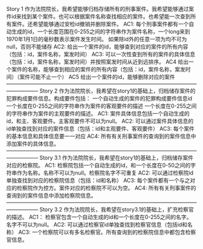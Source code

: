 Story 1
作为法院院长，我希望能够归档存储所有的刑事案件。我希望能够通过案件id来找到某个案件。也可以根据案件名称查找相应的案件。也希望能一次查到所有案件。还希望能够通过安检id撤销并删除案件。
AC1:
每个刑事案件都有一个自动生成的id，一个长度范围在0-255之间的字符串作为案件名称，一个long来到1970年1月1日的毫秒数表示案件发生时间。 如果除id外的任意一项为均不可为null，否则不能储存
AC2:
给出一个案件的id，能够查到对应的案件的所有内容（包括：id，案件名称，案发时间）
AC3:
可以一次性查到所有的案件的具体信息（包括：id，案件名称，案发时间）并按照案发时间从近到远排序。
AC4
给出一个案件的名称，能够查到相应的案件的所有内容（包括：id，案件名称，案发时间）（案件可能不止一个）
AC5
给出一个案件的id，能够删除对应的案件
——————————————————————————————————————————
Story 2
作为法院院长，我希望在story1的基础上，归档储存案件的犯罪构成要件信息。构成要件包括： 一个自动生成的案件的犯罪构成要件信息id 一个长度在0-255之间的字符串作为案件的客观要件的描述 一个长度在0-255之间的字符串作为案件的主观要件的描述。
AC1:
案件具体信息包括一个自动生成的id，和主、客观要件。主客观要件不可以为null。
AC2:
可以通过案件具体信息的id单独查找到对应的案件信息（包括：id和主观要件、客观要件）
AC3:
每个案件的基本信息和具体信息要一一对应
AC4:
所有有关刑事案件的查询到的案件信息中添加案件的具体信息。
——————————————————————————————————————————
Story 3.1
作为法院院长，我希望在story1的基础上，归档储存案件对应的检察院。
AC1:
检察院包括一个自动生成的id，和一个长度在0-50之间的字符串作为名称。名称不可以为null。检察院名字不可重复
AC2:
可以通过检察院id单独查找到对应的检察院信息（包括：id和名称）
AC3:
每个案件都有一个与之对应的检察院作为控方。案件对应的检察院不可以为空。
AC4:
所有有关刑事案件的查询到的案件信息中添加检察院信息。
——————————————————————————————————————————
Story 3.2
作为法院院长，我希望在story3.1的基础上，扩充检察官的描述。
AC1：
检察官包含一个自动生成的id和一个长度在0-255之间的名字。名字不可以为null。
AC2:
可以通过检察官id单独查找到检察官信息（包括id和名称）
AC3:
一个检察院可以有多名检察官。所有查询到的检察院信息中都包含检察官信息。
